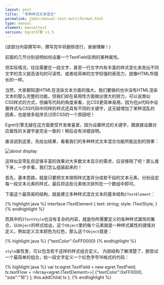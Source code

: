 ```yaml
---
layout: post
title:  "多种样式文本混合"
permalink: jkdoc/manual-text-multiformat.html
type: manual
element: manualtext
version: Egret引擎 v1.5
---
```


(该部分内容撰写中，撰写完毕将删除改行，谢谢理解！)

前面的几节分别说明如何设置一个TextField实例的某种属性。
    
但实际情况，往往需要在一段文字，甚至一行文字内有丰富的样式变化来突出不同文字的含义提高语句的可读性、或者给简单的文字较强的表现力，就像HTML所擅长的一样。
   
当然，大家都知道HTML在渲染文本方面的强大。我们要做的也许没有HTML渲染文本的那么完整的功能，但我们却在易用性方面做出很大的努力，可以说类似CSS样式的方式，但编写代码的角度来看，比CSS更简单易用。因为在js代码中设置样式与CSS代码中同样的样式还具有不同的关键字，这无疑增加了某种混乱的因素，也是很多程序员讨厌CSS的一个原因吧！
   
Egret引擎无疑在这方面更受开发者喜爱，因为设置样式的关键字，跟直接设置对应属性的关键字是完全一致的！稍后会有详细说明。

废话说到这里，先给出结果，看看我们的多种样式文本混合功能所能达到的效果：
    
![about display]({{site.baseurl}}/assets/img-jk/manual-text-multiformat.jpg)
    
这样似显零乱但足够丰富的效果对大多数文本显示的需求，应该够用了吧！那么接下来，一步步看，我们怎么组装起来的！
   

首先，基本思路，就是只要把文本按照样式差异分成若干段的文本元素，分别设定每一段文本元素的样式，最后将这些元素依次排列在一个数组中即可。
   
下面这个最简易的结构，就是建立多种样式混合文本的基本结构`ITextElement`：
     
{% highlight java %}
interface ITextElement {
    text: string;
    style: ITextStyle;
}
{% endhighlight %}
    
    
而其中的`ITextStyle`也没有复杂的内容，就是你所需要定义的各种样式属性的集合，以`Object`的样式给出，这个`Object`里的每个元素就是一种样式属性的键值对定义，例如定义文本颜色为红色，那么这个`Object`就是：
     
{% highlight java %}
{"textColor":0xFF0000}
{% endhighlight %}
    
`style`属性里，可以包含若干这样的样式组合定义。
内部结构了解清楚了，那尝试一个最简单的组合，给一段文字定义一个红色字号16格式的代码：
     
{% highlight java %}
var tx:egret.TextField = new egret.TextField;
tx.textFlow = <Array<egret.ITextElement>>[ {"textColor":0xFF0000, "size":"16"} ];
this.addChild( tx );
{% endhighlight %}
    

    
    
    
    
    
    
    
    
    
    



